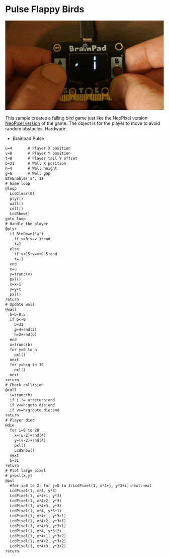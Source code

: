 # Pulse Flappy Birds

![Pulse Falling Bird](images/pulse-falling-bird.gif)


This sample creates a falling bird game just like the NeoPixel version [NeoPixel version](falling-bird.md)  of the game. The object is for the player to move to avoid random obstacles.
Hardware:
- Brainpad Pulse

```basic
u=4       # Player X position
v=8       # Player Y position
t=0       # Player tail Y offset
b=31      # Wall X position
h=4       # Wall height
g=6       # Wall gap
BtnEnable('a', 1)
# Game loop
@loop
  LcdClear(0)
  plyr()
  wall()
  coll()
  LcdShow()
goto loop
# Handle the player
@plyr
  if BtnDown('a')
    if v>0:v=v-1:end
    t=1
  else
    if v<15:v=v+0.5:end
    t=-1
  end
  x=u
  y=trunc(v)
  pxl()
  x=x-1
  y=y+t
  pxl()
return
# Update wall
@wall
  b=b-0.5
  if b<=0
    b=31
    g=4+rnd(2)
    h=2+rnd(6)
  end
  x=trunc(b)
  for y=0 to h
    pxl()      
  next
  for y=h+g to 15
    pxl()
  next
return
# Check collision
@coll
  i=trunc(b)
  if i != u:return:end
  if v<=h:goto die:end
  if v>=h+g:goto die:end
return
# Player died
@die
  for i=0 to 20
    x=(u-2)+rnd(4)
    y=(v-2)+rnd(4)
    pxl()
    LcdShow()
  next
  b=31
return
# Plot large pixel
# p=pxl(x,y)
@pxl
  #for i=0 to 2: for j=0 to 3:LcdPixel(1, x*4+j, y*3+i):next:next
  LcdPixel(1, x*4, y*3)
  LcdPixel(1, x*4+1, y*3)
  LcdPixel(1, x*4+2, y*3)
  LcdPixel(1, x*4+3, y*3)
  LcdPixel(1, x*4, y*3+1)
  LcdPixel(1, x*4+1, y*3+1)
  LcdPixel(1, x*4+2, y*3+1)
  LcdPixel(1, x*4+3, y*3+1)
  LcdPixel(1, x*4, y*3+2)
  LcdPixel(1, x*4+1, y*3+2)
  LcdPixel(1, x*4+2, y*3+2)
  LcdPixel(1, x*4+3, y*3+2)
return
```